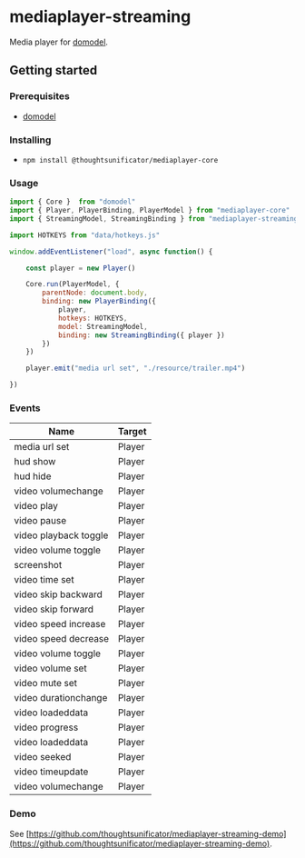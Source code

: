 # mediaplayer-streaming

Media player for [domodel](https://github.com/thoughtsunificator/domodel).

## Getting started

### Prerequisites

- [domodel](https://github.com/thoughtsunificator/domodel)

### Installing

- ``npm install @thoughtsunificator/mediaplayer-core``

### Usage

```javascript
import { Core }  from "domodel"
import { Player, PlayerBinding, PlayerModel } from "mediaplayer-core"
import { StreamingModel, StreamingBinding } from "mediaplayer-streaming"

import HOTKEYS from "data/hotkeys.js"

window.addEventListener("load", async function() {

	const player = new Player()

	Core.run(PlayerModel, {
		parentNode: document.body,
		binding: new PlayerBinding({
			player,
			hotkeys: HOTKEYS,
			model: StreamingModel,
			binding: new StreamingBinding({ player })
		})
	})

	player.emit("media url set", "./resource/trailer.mp4")

})

```

### Events

| Name                      | Target      
| --------------------------|---------------------
| media url set             | Player
| hud show                  | Player
| hud hide                  | Player   
| video volumechange        | Player        
| video play                | Player     
| video pause               | Player
| video playback toggle     | Player
| video volume toggle       | Player
| screenshot                | Player
| video time set            | Player
| video skip backward       | Player
| video skip forward        | Player
| video speed increase      | Player
| video speed decrease      | Player
| video volume toggle       | Player
| video volume set          | Player
| video mute set            | Player
| video durationchange      | Player
| video loadeddata          | Player
| video progress            | Player
| video loadeddata          | Player
| video seeked              | Player
| video timeupdate          | Player
| video volumechange        | Player

### Demo

See [https://github.com/thoughtsunificator/mediaplayer-streaming-demo](https://github.com/thoughtsunificator/mediaplayer-streaming-demo).
